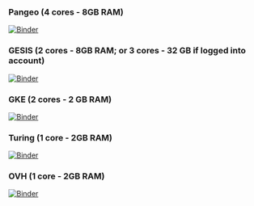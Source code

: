 
### Pangeo (4 cores - 8GB RAM)
[![Binder](https://mybinder.org/badge_logo.svg)](https://binder.pangeo.io/v2/gh/richherr/pyrnotebook_hpc_ml_intro/HEAD)

### GESIS (2 cores - 8GB RAM; or 3 cores - 32 GB if logged into account)
 
[![Binder](https://mybinder.org/badge_logo.svg)](https://notebooks.gesis.org/binder/v2/gh/richherr/pyrnotebook_hpc_ml_intro/HEAD)

### GKE (2 cores - 2 GB RAM)
[![Binder](https://mybinder.org/badge_logo.svg)](https://mybinder.org/v2/gh/richherr/pyrnotebook_hpc_ml_intro/HEAD)

### Turing (1 core - 2GB RAM)
[![Binder](https://mybinder.org/badge_logo.svg)](https://turing.mybinder.org/v2/gh/richherr/pyrnotebook_hpc_ml_intro/HEAD)

### OVH (1 core - 2GB RAM)
[![Binder](https://mybinder.org/badge_logo.svg)](https://ovh.mybinder.org/v2/gh/richherr/pyrnotebook_hpc_ml_intro/HEAD)